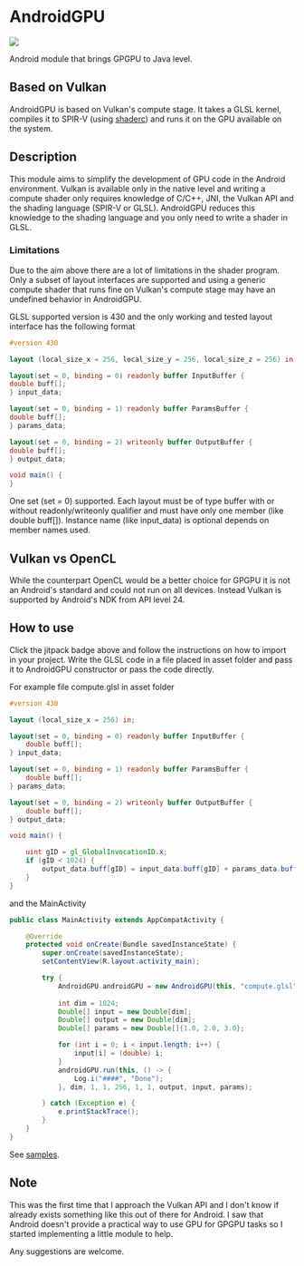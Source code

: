 # AndroidGPU
[![](https://jitpack.io/v/MarcoCiaramella/AndroidGPU.svg)](https://jitpack.io/#MarcoCiaramella/AndroidGPU)

Android module that brings GPGPU to Java level.

## Based on Vulkan
AndroidGPU is based on Vulkan's compute stage. It takes a GLSL kernel, compiles it to SPIR-V (using [shaderc](https://github.com/google/shaderc)) and runs it on the GPU available on the system.

## Description
This module aims to simplify the development of GPU code in the Android environment. Vulkan is available only in the native level and writing a compute shader only
requires knowledge of C/C++, JNI, the Vulkan API and the shading language (SPIR-V or GLSL).
AndroidGPU reduces this knowledge to the shading language and you only need to write a shader in GLSL.

### Limitations
Due to the aim above there are a lot of limitations in the shader program. Only a subset of layout interfaces are supported and using a generic compute shader
that runs fine on Vulkan's compute stage may have an undefined behavior in AndroidGPU.

GLSL supported version is 430 and the only working and tested layout interface has the following format
```glsl
#version 430

layout (local_size_x = 256, local_size_y = 256, local_size_z = 256) in;

layout(set = 0, binding = 0) readonly buffer InputBuffer {
double buff[];
} input_data;

layout(set = 0, binding = 1) readonly buffer ParamsBuffer {
double buff[];
} params_data;

layout(set = 0, binding = 2) writeonly buffer OutputBuffer {
double buff[];
} output_data;

void main() {
}
```
One set (set = 0) supported. Each layout must be of type buffer with or without readonly/writeonly qualifier and must have only one member (like double buff[]).
Instance name (like input_data) is optional depends on member names used.

## Vulkan vs OpenCL
While the counterpart OpenCL would be a better choice for GPGPU it is not an Android's standard and could not run on all devices.
Instead Vulkan is supported by Android's NDK from API level 24.

## How to use
Click the jitpack badge above and follow the instructions on how to import in your project.
Write the GLSL code in a file placed in asset folder and pass it to AndroidGPU constructor or pass the code directly.

For example file compute.glsl in asset folder
```glsl
#version 430

layout (local_size_x = 256) in;

layout(set = 0, binding = 0) readonly buffer InputBuffer {
    double buff[];
} input_data;

layout(set = 0, binding = 1) readonly buffer ParamsBuffer {
    double buff[];
} params_data;

layout(set = 0, binding = 2) writeonly buffer OutputBuffer {
    double buff[];
} output_data;

void main() {

    uint gID = gl_GlobalInvocationID.x;
    if (gID < 1024) {
        output_data.buff[gID] = input_data.buff[gID] + params_data.buff[0] + params_data.buff[1] + params_data.buff[2];
    }
}
```
and the MainActivity
```java
public class MainActivity extends AppCompatActivity {

    @Override
    protected void onCreate(Bundle savedInstanceState) {
        super.onCreate(savedInstanceState);
        setContentView(R.layout.activity_main);

        try {
            AndroidGPU androidGPU = new AndroidGPU(this, "compute.glsl");
            
            int dim = 1024;
            Double[] input = new Double[dim];
            Double[] output = new Double[dim];
            Double[] params = new Double[]{1.0, 2.0, 3.0};

            for (int i = 0; i < input.length; i++) {
                input[i] = (double) i;
            }
            androidGPU.run(this, () -> {
                Log.i("####", "Done");
            }, dim, 1, 1, 256, 1, 1, output, input, params);

        } catch (Exception e) {
            e.printStackTrace();
        }
    }
}
```
See [samples](https://github.com/MarcoCiaramella/AndroidGPU-Samples).

## Note
This was the first time that I approach the Vulkan API and I don't know if already exists something like this out of there for Android. I saw that Android doesn't provide a practical way to use GPU for GPGPU tasks
so I started implementing a little module to help.

Any suggestions are welcome.